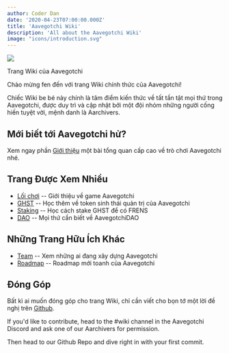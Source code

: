 ```yaml
---
author: Coder Dan
date: '2020-04-23T07:00:00.000Z'
title: 'Aavegotchi Wiki'
description: 'All about the Aavegotchi Wiki'
image: "icons/introduction.svg"
---
```


<div class="headerImageContainer">
<img class="headerImage" src="/icons/introduction.svg">
<p class="headerImageText">Trang Wiki của Aavegotchi</p>
</div>

Chào mừng fen đến với trang Wiki chính thức của Aavegotchi!

Chiếc Wiki be bé này chính là tâm điểm kiến thức về tất tần tật mọi thứ trong Aavegotchi, được duy trì và cập nhật bởi một đội nhóm những người cống hiến tuyệt vời, mệnh danh là Aarchivers.

## Mới biết tới Aavegotchi hử?

Xem ngay phần [Giới thiệu](https://wiki.aavegotchi.com/introduction) một bài tổng quan cấp cao về trò chơi Aavegotchi nhé.

## Trang Được Xem Nhiều
* [Lối chơi](https://wiki.aavegotchi.com/gameplay) -- Giới thiệu về game Aavegotchi
* [GHST](https://wiki.aavegotchi.com/ghst) -- Học thêm về token sinh thái quản trị của Aavegotchi
* [Staking](https://wiki.aavegotchi.com/staking) -- Học cách stake GHST để có FRENS
* [DAO](https://wiki.aavegotchi.com/dao) -- Mọi thứ cần biết về AavegotchiDAO

## Những Trang Hữu Ích Khác

* [Team](https://wiki.aavegotchi.com/team) -- Xem những ai đang xây dựng Aavegotchi
* [Roadmap](https://wiki.aavegotchi.com/roadmap) -- Roadmap mới toanh của Aavegotchi



## Đóng Góp

Bất kì ai muốn đóng góp cho trang Wiki, chỉ cần viết cho bọn tớ một lời đề nghị trên [Github](https://github.com/aavegotchi/aavegotchi-wiki).

If you'd like to contribute, head to the #wiki channel in the Aavegotchi Discord and ask one of our Aarchivers for permission.

Then head to our Github Repo and dive right in with your first commit. 